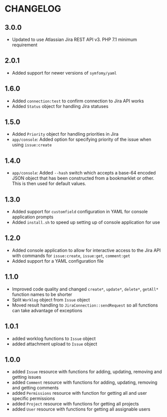CHANGELOG
=========

3.0.0
-----
  * Updated to use Atlassian Jira REST API v3. PHP 7.1 minimum requirement

2.0.1
-----
  * Added support for newer versions of `symfomy/yaml`

1.6.0
-----
  * Added `connection:test` to confirm connection to Jira API works
  * Added `Status` object for handling Jira statuses

1.5.0
-----
  * Added `Priority` object for handling priorities in Jira
  * `app/console`: Added option for specifying priority of the issue when using `issue:create`

1.4.0
-----

 * `app/console`: Added `--hash` switch which accepts a base-64 encoded JSON object
   that has been constructed from a bookmarklet or other. This is
   then used for default values.

1.3.0
-----

 * Added support for `customfield` configuration in YAML for console application prompts
 * Added `install.sh` to speed up setting up of console application for use

1.2.0
-----

 * Added console application to allow for interactive access to the Jira API with
   commands for `issue:create`, `issue:get`, `comment:get`
 * Added support for a YAML configuration file

1.1.0
-----

 * Improved code quality and changed `create*`, `update*`, `delete*`, `getAll*` function names to be shorter
 * Split `Worklog` object from `Issue` object
 * Moved result handling to `JiraConnection::sendRequest` so all functions can take advantage of exceptions

1.0.1
-----

 * added worklog functions to `Issue` object
 * added attachment upload to `Issue` object

1.0.0
-----

 * added `Issue` resource with functions for adding, updating, removing and getting issues
 * added `Comment` resource with functions for adding, updating, removing and getting comments
 * added `Permissions` resource with function for getting all and user specific permissions
 * added `Project` resource with functions for getting all projects
 * added `User` resource with functions for getting all assignable users
